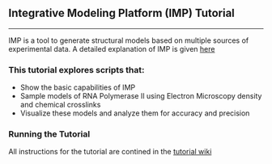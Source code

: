 ## Integrative Modeling Platform (IMP) Tutorial
----------------------------------

IMP is a tool to generate structural models based on multiple sources of experimental data.  A detailed explanation of IMP is given [here](https://github.com/salilab/imp_tutorial/wiki/imp)

### This tutorial explores scripts that:

* Show the basic capabilities of IMP
* Sample models of RNA Polymerase II using Electron Microscopy density and chemical crosslinks
* Visualize these models and analyze them for accuracy and precision


### Running the Tutorial
All instructions for the tutorial are contined in the [tutorial wiki](https://github.com/salilab/imp_tutorial/wiki)
